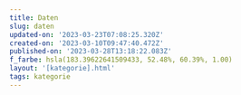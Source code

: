 ```yaml
---
title: Daten
slug: daten
updated-on: '2023-03-23T07:08:25.320Z'
created-on: '2023-03-10T09:47:40.472Z'
published-on: '2023-03-28T13:18:22.083Z'
f_farbe: hsla(183.39622641509433, 52.48%, 60.39%, 1.00)
layout: '[kategorie].html'
tags: kategorie
---
```



